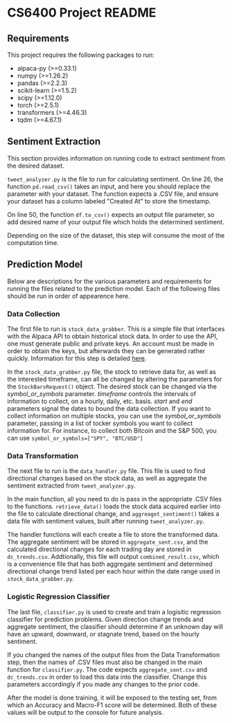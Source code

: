 # CS6400 Project README

## Requirements

This project requires the following packages to run:

- alpaca-py (>=0.33.1)
- numpy (>=1.26.2)
- pandas (>=2.2.3)
- scikit-learn (>=1.5.2)
- scipy (>=1.12.0)
- torch (>=2.5.1)
- transformers (>=4.46.3)
- tqdm (>=4.67.1)

## Sentiment Extraction

This section provides information on running code to extract sentiment from the desired dataset.

`tweet_analyzer.py` is the file to run for calculating sentiment. On line 26, the function `pd.read_csv()` takes an input, and here you should replace the parameter with your dataset. The function expects a .CSV file, and ensure your dataset has a column labeled "Created At" to store the timestamp.

On line 50, the function `df.to_csv()` expects an output file parameter, so add desired name of your output file which holds the determined sentiment.

Depending on the size of the dataset, this step will consume the most of the computation time.

## Prediction Model

Below are descriptions for the various parameters and requirements for running the files related to the prediction model. Each of the following files should be run in order of appearence here.

### Data Collection

The first file to run is `stock_data_grabber`. This is a simple file that interfaces with the Alpaca API to obtain historical stock data. 
In order to use the API, one must generate public and private keys. An account must be made in order to obtain the keys, but afterwards they can be generated rather quickly. Information for this step is detailed [here](https://docs.alpaca.markets/docs/getting-started-with-alpaca-market-data).

In the `stock_data_grabber.py` file, the stock to retrieve data for, as well as the interested timeframe, can all be changed by altering the parameters for the `StockBarsRequest()` object. The desired stock can be changed via the *symbol_or_symbols* parameter. *timeframe* controls the intervals of information to collect, on a hourly, daily, etc. basis. *start* and *end* parameters signal the dates to bound the data collection.
If you want to collect information on multiple stocks, you can use the *symbol_or_symbols* parameter, passing in a list of tocker symbols you want to collect information for. For instance, to collect both Bitcoin and the S&P 500, you can use `symbol_or_symbols=["SPY", "BTC/USD"]`

### Data Transformation

The next file to run is the `data_handler.py` file. This file is used to find directional changes based on the stock data, as well as aggregate the sentiment extracted from `tweet_analyzer.py`.

In the main function, all you need to do is pass in the appropriate .CSV files to the functions. `retrieve_data()` loads the stock data acquired earlier into the file to calculate directional change, and `aggreaget_sentiment()` takes a data file with sentiment values, built after running `tweet_analyzer.py`.

The handler functions will each create a file to store the transformed data. The aggregate sentiment will be stored in `aggregate_sent.csv`, and the calculated directional changes for each trading day are stored in `dc_trends.csv`.
Addtionally, this file will output `combined_result.csv`, which is a convenience file that has both aggregate sentiment and determined directional change trend listed per each hour within the date range used in `stock_data_grabber.py`.

### Logistic Regression Classifier

The last file, `classifier.py` is used to create and train a logisitic regression classifier for prediction problems. Given direction change trends and aggregate sentiment, the classifier should determine if an unknown day will have an upward, downward, or stagnate trend, based on the hourly sentiment.

If you changed the names of the output files from the Data Transformation step, then the names of .CSV files must also be changed in the main function for `classifier.py`. The code expects `aggregate_sent.csv` and `dc_trends.csv` in order to load this data into the classifier. Change this parameters accordingly if you made any changes to the prior code.

After the model is done training, it will be exposed to the testing set, from which an Accuracy and Macro-F1 score will be determined. Both of these values will be output to the console for future analysis.
